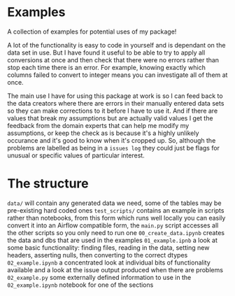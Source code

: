 # Examples

A collection of examples for potential uses of my package!

A lot of the functionality is easy to code in yourself and is dependant on the data set in use. But I have found it useful to be able to try to apply all conversions at once and then check that there were no errors rather than stop each time there is an error. For example, knowing exactly which columns failed to convert to integer means you can investigate all of them at once.

The main use I have for using this package at work is so I can feed back to the data creators where there are errors in their manually entered data sets so they can make corrections to it before I have to use it. And if there are values that break my assumptions but are actually valid values I get the feedback from the domain experts that can help me modify my assumptions, or keep the check as is because it's a highly unlikely occurance and it's good to know when it's cropped up. So, although the problems are labelled as being in a `issues log` they could just be flags for unusual or specific values of particular interest.

# The structure

`data/` will contain any generated data we need, some of the tables may be pre-existing hard coded ones
`test_scripts/` contains an example in scripts rather than notebooks, from this form which runs well locally you can easily convert it into an Airflow compatible form, the `main.py` script accesses all the other scripts so you only need to run one
`00_create_data.ipynb` creates the data and dbs that are used in the examples
`01_example.ipnb` a look at some basic functionality: finding files, reading in the data, setting new headers, asserting nulls, then converting to the correct dtypes
`02_example.ipynb` a concentrated look at individual bits of functionality available and a look at the issue output produced when there are problems
`02_example.py` some externally defined information to use in the `02_example.ipynb` notebook for one of the sections
